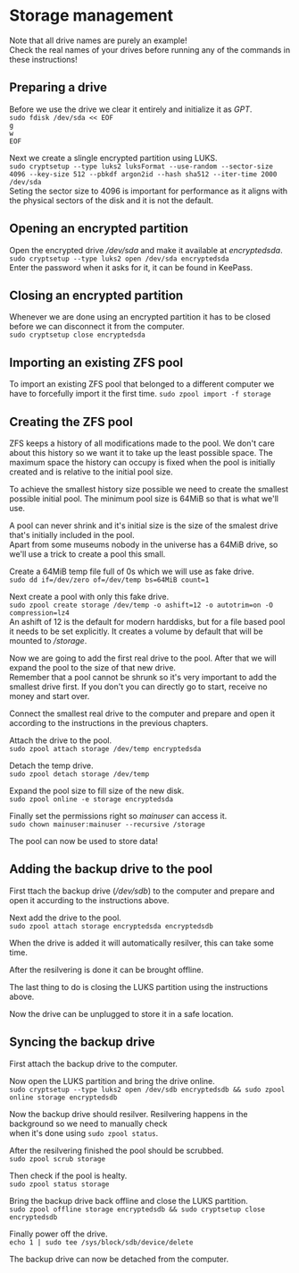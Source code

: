 # Storage management

Note that all drive names are purely an example!  
Check the real names of your drives before running any of the commands in these instructions!

## Preparing a drive
Before we use the drive we clear it entirely and initialize it as *GPT*.  
`sudo fdisk /dev/sda << EOF`  
`g`  
`w`  
`EOF`

Next we create a slingle encrypted partition using LUKS.  
`sudo cryptsetup --type luks2 luksFormat --use-random --sector-size 4096 --key-size 512 --pbkdf argon2id --hash sha512 --iter-time 2000 /dev/sda`  
Seting the sector size to 4096 is important for performance as it aligns with the physical sectors of the disk and it is not the default.

## Opening an encrypted partition
Open the encrypted drive */dev/sda* and make it available at *encryptedsda*.  
`sudo cryptsetup --type luks2 open /dev/sda encryptedsda`  
Enter the password when it asks for it, it can be found in KeePass.

## Closing an encrypted partition
Whenever we are done using an encrypted partition it has to be closed before we can disconnect it from the computer.  
`sudo cryptsetup close encryptedsda`

## Importing an existing ZFS pool
To import an existing ZFS pool that belonged to a different computer we have to forcefully import it the first time.
`sudo zpool import -f storage`

## Creating the ZFS pool
ZFS keeps a history of all modifications made to the pool. We don't care about this history so we want it to take up the least possible space. The maximum space the history can occupy is fixed when the pool is initially created and is relative to the initial pool size.

To achieve the smallest history size possible we need to create the smallest possible initial pool. The minimum pool size is 64MiB so that is what we'll use.

A pool can never shrink and it's initial size is the size of the smalest drive that's initially included in the pool.  
Apart from some museums nobody in the universe has a 64MiB drive, so we'll use a trick to create a pool this small.

Create a 64MiB temp file full of 0s which we will use as fake drive.  
`sudo dd if=/dev/zero of=/dev/temp bs=64MiB count=1`

Next create a pool with only this fake drive.  
`sudo zpool create storage /dev/temp -o ashift=12 -o autotrim=on -O compression=lz4`  
An ashift of 12 is the default for modern harddisks, but for a file based pool it needs to be set explicitly. It creates a volume by default that will be mounted to */storage*.

Now we are going to add the first real drive to the pool. After that we will expand the pool to the size of that new drive.  
Remember that a pool cannot be shrunk so it's very important to add the smallest drive first. If you don't you can directly go to start, receive no money and start over.

Connect the smallest real drive to the computer and prepare and open it according to the instructions in the previous chapters.

Attach the drive to the pool.  
`sudo zpool attach storage /dev/temp encryptedsda`

Detach the temp drive.  
`sudo zpool detach storage /dev/temp`

Expand the pool size to fill size of the new disk.  
`sudo zpool online -e storage encryptedsda`

Finally set the permissions right so *mainuser* can access it.  
`sudo chown mainuser:mainuser --recursive /storage`

The pool can now be used to store data!

## Adding the backup drive to the pool
First ttach the backup drive (*/dev/sdb*) to the computer and prepare and open it accurding to the instructions above.

Next add the drive to the pool.  
`sudo zpool attach storage encryptedsda encryptedsdb`

When the drive is added it will automatically resilver, this can take some time.

After the resilvering is done it can be brought offline.

The last thing to do is closing the LUKS partition using the instructions above.

Now the drive can be unplugged to store it in a safe location.

## Syncing the backup drive
First attach the backup drive to the computer.

Now open the LUKS partition and bring the drive online.  
`sudo cryptsetup --type luks2 open /dev/sdb encryptedsdb && sudo zpool online storage encryptedsdb`

Now the backup drive should resilver.
Resilvering happens in the background so we need to manually check  
when it's done using `sudo zpool status`.

After the resilvering finished the pool should be scrubbed.  
`sudo zpool scrub storage`

Then check if the pool is healty.  
`sudo zpool status storage`

Bring the backup drive back offline and close the LUKS partition.  
`sudo zpool offline storage encryptedsdb && sudo cryptsetup close encryptedsdb`

Finally power off the drive.  
`echo 1 | sudo tee /sys/block/sdb/device/delete`

The backup drive can now be detached from the computer.